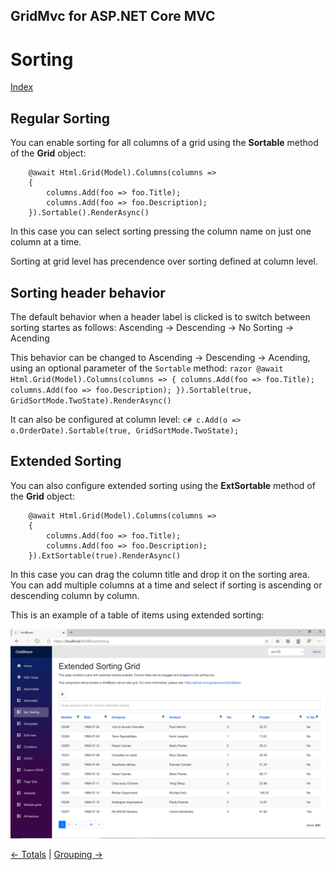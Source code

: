 ## GridMvc for ASP.NET Core MVC

# Sorting

[Index](Documentation.md)

## Regular Sorting
You can enable sorting for all columns of a grid using the **Sortable** method of the **Grid** object:
```razor
    @await Html.Grid(Model).Columns(columns =>
    {
        columns.Add(foo => foo.Title);
        columns.Add(foo => foo.Description);
    }).Sortable().RenderAsync()
```

In this case you can select sorting pressing the column name on just one column at a time.

Sorting at grid level has precendence over sorting defined at column level.


## Sorting header behavior

The default behavior when a header label is clicked is to switch between sorting startes as follows: Ascending -> Descending -> No Sorting -> Acending

This behavior can be changed to  Ascending -> Descending -> Acending, using an optional parameter of the ```Sortable``` method:
    ```razor
        @await Html.Grid(Model).Columns(columns =>
        {
            columns.Add(foo => foo.Title);
            columns.Add(foo => foo.Description);
        }).Sortable(true, GridSortMode.TwoState).RenderAsync()
    ```


It can also be configured at column level:
    ```c#
        c.Add(o => o.OrderDate).Sortable(true, GridSortMode.TwoState);
    ```


## Extended Sorting
You can also configure extended sorting using the **ExtSortable** method of the **Grid** object:
```razor
    @await Html.Grid(Model).Columns(columns =>
    {
        columns.Add(foo => foo.Title);
        columns.Add(foo => foo.Description);
    }).ExtSortable(true).RenderAsync()
```

In this case you can drag the column title and drop it on the sorting area. You can add multiple columns at a time and select if sorting is ascending or descending column by column.

This is an example of a table of items using extended sorting:

![](../images/Extended_sorting.png)


[<- Totals](Totals.md) | [Grouping ->](Grouping.md)